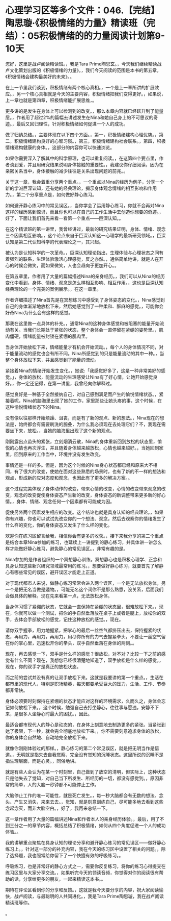 # 心理学习区等多个文件：046.【完结】陶思璇·《积极情绪的力量》精读班（完结）：05积极情绪的的力量阅读计划第9-10天

您好，这里是战卢阅读精读班。，我是Tara Prime陶思玄。，今天我们继续精读战卢文化策划出版的《积极情绪的力量》。，我们今天阅读的范围是本书的第五章，《积极情绪会建构最美好的未来》。。

在上一节里我们谈到，积极情绪有两个核心真相。，一个是上一章所讲的扩展效应。，另一个核心真相就是今天的主要内容，积极情绪把我们变得更好。，如果说，上一章也就是第四章，积极情绪能扩展思维，。

更多讲的是发生在身体上可以检测到的改变。，那么本章内容就已经跃升到了能量层。，作者用了超过2%的篇幅去讲述发生在Nina和她自己身上的不可思议的奇迹。，最后又回归理性，针对积极情绪如何促进一个人的成功。

做了归纳总结。，主要体现在以下四个方面。，第一，积极情绪建构心理优势。，第二，积极情绪建构良好的心智习惯。，第三，积极情绪建构社会联系。，第四，积极情绪建构健康的身体。，这部分的内容你可以快速浏览。

如果你需要深入了解其中的科学原理，也可以重复阅读。，在这第四个要点里，作者谈到爱，并且用研究结果说明身体接触的重要性。，我建议你仔细阅读，因为在亲密关系当中，身体接触的减少往往是关系出现问题的前兆。。

关于这一章，我会着重分享两个重点。，一个重点以Nina的经历为例子，分享一个新的学派巨深认知，还有她的经典理论，揭示身体观念情绪的相互影响和作用力。，第二个分享重点是，如何做好静心练习。

如何避开静心练习中的常见误区。，当你学会了运用静心练习，你就不会再对Nina这样的经历感到惊讶，而且你也可以在自己的工作生活中去创造你想要的奇迹。，好了，下面让我们首先来看一看第一个重点——巨深认知。。

在这个精读班的第一讲里，我曾经讲过，最新的研究结果证明，身体、情绪、观念三个因素相互影响。，这个论点来自于巨深认知这一心理学的最新研究领域。，巨深认知是第二代认知科学的代表理论之一，其兴起。

被认为是认知科学的一次革命。，巨深认知理论指出，生理体验与心理状态之间有着强烈的联系，生理体验激活心理感觉，反之亦然。，通俗简单地讲，就是人在开心的时候会微笑，而如果微笑，人也会趋向于更加开心。。

在第五章里，作者用了大量的篇幅描述Nina的亲身经历。，我们可以从Nina的经历变化中看到，身体、情绪、观念是怎么样相互影响、相互作用。，这也是巨深认知经典理论的一个完美的案例展示。，在这一章里。

作者详细描述了Nina首先是在冥想练习中感受到了身体姿态的变化。，Nina感觉到自己的身体渐渐地放松下来，然后她感觉到了一种柔和、酥麻的感觉。，可能你会好奇Nina为什么会有这样的感觉。

那我在这里做一点具体的补充。，通常Nina的这种身体感觉和被阻塞的能量开始流动有关。当我们长期处于紧张的状态，整个身体会一直停留在紧绷的姿势里。，肌肉僵硬，情绪能量被封锁在紧绷的肌肉里。

当身体开始放松下来，情绪能量才有机会开始流动。，每个人的身体情况不同，对于能量流动的感觉也会有所不同。Nina所感觉到的只是能量流动的其中一种。，当整个身体放松下来，并且感觉到了能量的流动。

紧接着Nina的情绪开始发生变化。，她说:「我感觉好多了，这是一种非常美好的感觉。」，身体的放松，能量流动的生理感受让Nina有了好心情，让她开始感觉良好。，你一定还记得，在第一讲里，我曾经向你解释过。

感觉良好是一种基于全然接纳自己，对自己感到满足而产生的愉悦情绪状态。，紧接着呢，Nina的脑海里出现了她的工作，家里那些让她头疼的事，这个时候，在这种愉悦情绪状态下的Nina。

没有像以往那样开始烦躁、沮丧，而是有了新的观点、新的想法。，Nina现在的想法是，始终都会有需要刷洗的腕叠，为什么我必须现在去处理它们？不，我现在需要坐下来，放松。，当她的脑海里出现了这个新的观点。

刚刚露出点苗头的紧张，立刻烟消云散，Nina的身体重新回到放松的状态里，愉悦的心情也再次浮生，并且随着身体越来越放松，心情也越来越好。，当她回到家里，回到原来的工作当中，环境并没有发生改变。

事情还是一样的多。但是，因为这个时候的Nina身心状态都已经和原来大不相同，有了很大的改变，使她在面对这些熟悉的场景时，也有了新的不一样的想法和观点，形成新的应对态度和观念，也因此有了更多的解决方案。。

这个过程完美体现了身体动作的改变，带来心情的改变，心情的改变带来观念的改变，观念的改变促使身体姿态产生新的改变，身体姿态的新调整带来更多新的好心情。，身体、情绪、观念任何一个因素都有可能成为因。

促使另外两个因素发生相应的改变。这个结论也就是具身认知的经典理论。，如果你有兴趣，你也可以试试先改变你的一个想法、观念，然后去观察你的情绪发生了什么样的变化，你的身体姿态又发生了什么样的变化。

欢迎你在练习区留言给我，相信你会有更多的收获。，接下来我分享的第二个重点是结合本章Nina参加的练习，也延续上一讲提到的静心练习，并具体讲一讲怎么样才能做好静心练习，避免静心的常见误区。，非常有趣的是。

Nina参加的是作者组织的一个冥想静心训练。冥想静心也是积极心理学、正念和具身认知这些新兴研究领域最常用的练习。，想要做好静心练习，就要首先了解静心有哪些常见的误区，避开误区才能走上正道。

对于现代都市人来说，做静心练习常常会进入两个误区，一个是无法放松身体，另一个是把无名当做是遁物。，可能无名这个词你不是那么熟悉，没关系，后面我们会做具体的解释。现在先来看第一点，无法放松身体。

当身体习惯了紧绷的状态，它就会一直保持在紧绷的状态里，很难放松下来。，现在，你就可以做一个测试，把你的手自然垂落放在桌子上或者是腿上，放松你的双手，去体会手部放松的感觉，记住这种放松的感觉。，现在。

请你双手握拳，用力地握紧，把掌心的最后一丝空气都挤压出去，保持握紧的状态，再用力，再用力，再用力，用尽你所有的力气去握紧拳头，不要让一丝空气留在你的掌心里，迅速松开你的拳头，双手自然垂落在身体的两侧。。

现在，再去感觉一下，双手是什么样的感觉？很放松，对不对？比较一下之前的感觉有什么不同？现在，我想您已经很清楚地知道了，双手放松是什么样的感觉。，现在，你的双手才是真正的放松状态。

而之前的尝试并没有真的让双手放松下来。这就是我要讲的第一个重点。，生活在都市里的现代人，特别是职场精英，每天都要承受巨大的压力，生活、工作、节奏都非常快。

身体必须要时刻保持在紧绷的状态才能应对这样的环境需求，久而久之，身体会忘记如何放松下来。，这个时候，勉强自己去打坐静心，往往事与愿违，安静不下来，是很多人坐静心时最大的困扰。，因此。

最适合都市现代人的静心是动态的，在身体上刻意地去制造更多的紧张。当紧张到达了极限，下一秒，就会完全彻底地放松下来。，你不需要刻意追求身体的放松，你的身体会自然地、自动地完全放松下来。

就像你刚刚体验过的那样。，静心练习的第二个常见误区，就是把无明当作是悟道。，无明就是指失去自我觉察、完全没有觉知的沉睡状态。这里所说的沉睡不是指生理层面，而是心灵。，同俗地讲。

就是有些人会认为在某一个时刻里，自己做到了放空的清明，但实际上，这种状态只是他失去了觉知，对自己当下所发生、所经历的一切，都没有感觉到。，原因非常的简单，人的大脑一秒钟都不可能停止工作。

大脑停止工作的唯一可能性，就是死亡发生。，每一秒大脑都会有无数的想法、念头、产生又消失，来来去去。，觉知，就是刻意训练自己，尽可能多地去看到这些念起念灭，而非大脑空白。，好了，我再来总结一下。

这一章作者用了大量的篇幅讲述Nina和作者本人的亲身经历体验。，最后，用了不到三分之一的章节内容，概括总结了积极情绪，如何从四个角度促进一个人的成功体验。。

我的讲解重点聚焦在具身认知的理论分享和避开静心练习的常见误区——做好静心练习上。，针对这一部分的补充内容，我在今天的练习区中设置了相关的问题。，除了选择题，我也照常给你留下了一个快捷有效的呼吸练习。。

呼吸练习，也是非常好的静心方式之一，需要你反复练习，将你的练习心得提交在练习区里与大家分享交流。，如果听完今天的领读音频，你觉得对你的阅读很有帮助的话，分享给更多的朋友，一起来精读这本书。。

期待在评论区看到你的分享和反馈。，这就是我今天要分享的内容，祝大家阅读愉快，战卢阅读，与最聪明的人共同进化。，我是Tara Prime陶思璇，我在战卢阅读精读班等你。

。
